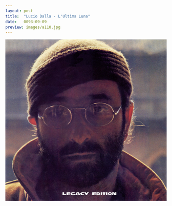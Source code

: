 ```yaml
---
layout: post
title:  "Lucio Dalla - L'Ultima Luna"
date:   0093-09-09
preview: images/a110.jpg
---
```


![Lucio Dalla - Lucio Dalla](/images/a110.jpg)
